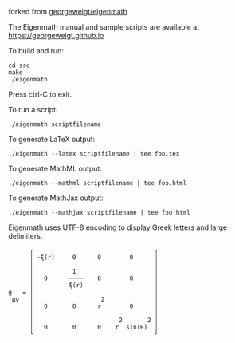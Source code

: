 forked from [georgeweigt/eigenmath](https://github.com/georgeweigt/eigenmath)

The Eigenmath manual and sample scripts are available at https://georgeweigt.github.io

To build and run:

	cd src
	make
	./eigenmath

Press ctrl-C to exit.

To run a script:

	./eigenmath scriptfilename

To generate LaTeX output:

	./eigenmath --latex scriptfilename | tee foo.tex

To generate MathML output:

	./eigenmath --mathml scriptfilename | tee foo.html

To generate MathJax output:

	./eigenmath --mathjax scriptfilename | tee foo.html

Eigenmath uses UTF-8 encoding to display Greek letters and large delimiters.

	      ┌                                  ┐
	      │ −ξ(r)     0      0        0      │
	      │                                  │
	      │           1                      │
	      │   0     ╶────╴   0        0      │
	      │          ξ(r)                    │
	g   = │                                  │
	 μν   │                   2              │
	      │   0       0      r        0      │
	      │                                  │
	      │                        2       2 │
	      │   0       0      0    r  sin(θ)  │
	      └                                  ┘

